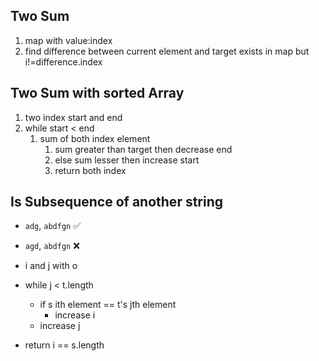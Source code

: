 ## Two Sum

1. map with value:index
2. find difference between current element and target exists in map but i!=difference.index

## Two Sum with sorted Array

1. two index start and end
2. while start < end
   1. sum of both index element
      1. sum greater than target then decrease end
      2. else sum lesser then increase start
      3. return both index

## Is Subsequence of another string

- `adg`, `abdfgn` :white_check_mark:
- `agd`, `abdfgn` :x:

- i and j with o
- while j < t.length
  - if s ith element == t's jth element
    - increase i
  - increase j
- return i == s.length
